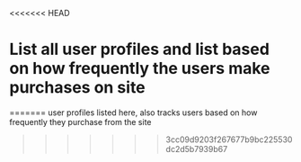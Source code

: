 <<<<<<< HEAD
# List all user profiles and list based on how frequently the users make purchases on site
=======
user profiles listed here, also tracks users based on how frequently they purchase from the site
>>>>>>> 3cc09d9203f267677b9bc225530dc2d5b7939b67
